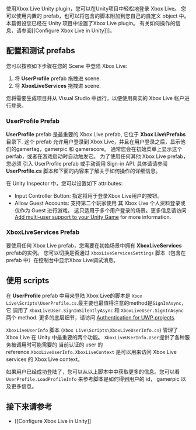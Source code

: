 使用Xbox Live Unity plugin，您可以在Unity项目中轻松地登录 Xbox Live。 您可以使用内置的 prefab，也可以将包含的脚本附加到您自己的自定义 object 中。 本篇假设您已经在 Unity 项目中设置了Xbox Live plugin。 有关如何操作的信息，请参阅[[Configure Xbox Live in Unity]]]。

## 配置和测试 prefabs
您可以按照如下步骤在您的 Scene 中登陆 Xbox Live:

1. 将 **UserProfile** prefab 拖拽进 scene.
2. 将 **XboxLiveServices** 拖拽进 scene.


您将需要生成项目并从 Visual Studio 中运行，以便使用真实的 Xbox Live 帐户进行登录。

### UserProfile Prefab
**UserProfile** prefab 是最重要的 Xbox Live prefab, 它位于 **Xbox Live\Prefabs** 目录下. 这个 prefab 允许用户登录到 Xbox Live，并且在用户登录之后，显示他们的gamertag，gamerpic 和 gamerscore。 通常您会在初始菜单上显示这个perfab，或者在游戏启动时自动触发它。 为了使用任何其他 Xbox Live prefab，您必须 引入 UserProfile prefab 或手动调用 Sign-in API. 具体请请参阅 **UserProfile.cs** 脚本和下面的内容来了解关于如何操作的详细信息。

在 Unity Inspector 中，您可以设置如下 attributes:
* Input Controller Button: 指定将用于登录Xbox Live用户的按钮。
* Allow Guest Accounts: 支持第二个玩家使用 其 Xbox Live 个人资料登录或仅作为 Guest 进行游戏。 这只适用于多个用户登录的场景。更多信息请访问[Add multi-user support to your Unity Game](https://docs.microsoft.com/windows/uwp/xbox-live/get-started-with-creators/add-multi-user-support) for more information.


### XboxLiveServices Prefab
要使用任何 Xbox Live prefab，您需要在初始场景中拥有 **XboxLiveServices** prefab的实例。 您可以切换是否通过 `XboxLiveServicesSettings` 脚本（包含在 prefab 中）在控制台中显示Xbox Live调试消息。


## 使用 scripts
在 **UserProfile** prefab 中用来登陆 Xbox Live的脚本是 `Xbox Live\Scripts\UserProfile.cs`.最主要也最值得注意的method是`SignInAsync`，它 调用了 `XboxLiveUser.SignInSilentlyAsync` 和 `XboxLiveUser.SignInAsync` 两个 method. 更多的底层细节，请访问  [Authentication for UWP projects](https://docs.microsoft.com/windows/uwp/xbox-live/using-xbox-live/auth/authentication-for-uwp-projects).

`XboxLiveUserInfo` 脚本  (`Xbox Live\Scripts\XboxLiveUserInfo.cs`) 管理了 Xbox Live 在 Unity 中最重要的两个功能。 `XboxLiveUserInfo.User`提供了各种服务被调用时可能需要的 当前认证的 user 的 reference.`XboxLiveUserInfo.XboxLiveContext` 是可以用来访问 Xbox Live services 的 Xbox Live context。

如果用户已经成功登陆了，您可以从以上脚本中中获取更多的信息。您可以看 `UserProfile.LoadProfileInfo` 来参考脚本是如何得到用户的 id， gamerpic 以及更多信息。


## 接下来请参考

* [[Configure Xbox Live in Unity]]
